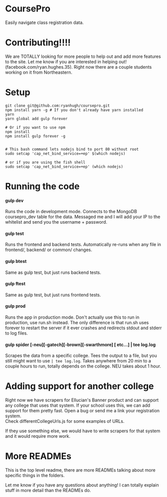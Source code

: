 
# CoursePro

Easily navigate class registration data.   


# Contributing!!!!

We are TOTALLY looking for more people to help out and add more features to the site. Let me know if you are interested in helping out! (facebook.com/ryan.hughes.35). Right now there are a couple students working on it from Northeastern. 


# Setup

``` 
git clone git@github.com:ryanhugh/coursepro.git
npm install yarn -g # If you don't already have yarn installed
yarn
yarn global add gulp forever

# Or if you want to use npm
npm install
npm install gulp forever -g


# This bash command lets nodejs bind to port 80 without root
sudo setcap 'cap_net_bind_service=+ep' $(which nodejs)

# or if you are using the fish shell
sudo setcap 'cap_net_bind_service=+ep' (which nodejs)

```

# Running the code

#### gulp dev
Runs the code in development mode. Connects to the MongoDB coursepro_dev table for the data. Messaged me and I will add your IP to the whitelist and send you the username + password. 

#### gulp test
Runs the frontend and backend tests. Automatically re-runs when any file in frontend/, backend/ or common/ changes.

#### gulp btest
Same as gulp test, but just runs backend tests.

#### gulp ftest
Same as gulp test, but just runs frontend tests.

#### gulp prod
Runs the app in production mode. Don't actually use this to run in production, use run.sh instead. The only difference is that run.sh uses forever to restart the server if it ever crashes and redirects stdout and stderr to log files. 

#### gulp spider [-neu][-gatech][-brown][-swarthmore] [ etc...] | tee log.log
Scrapes the data from a specific college. Tees the output to a file, but you still might want to use `| tee log.log`. Takes anywhere from 20 min to a couple hours to run, totally depends on the college. NEU takes about 1 hour. 

# Adding support for another college

Right now we have scrapers for Ellucian's Banner product and can support any college that uses that system. 
If your school uses this, we can add support for them pretty fast. Open a bug or send me a link your registration system.  
Check differentCollegeUrls.js for some examples of URLs. 

If they use something else, we would have to write scrapers for that system and it would require more work.


# More READMEs

This is the top level readme, there are more READMEs talking about more specific things in the folders. 

Let me know if you have any questions about anything! I can totally explain stuff in more detail than the READMEs do.

